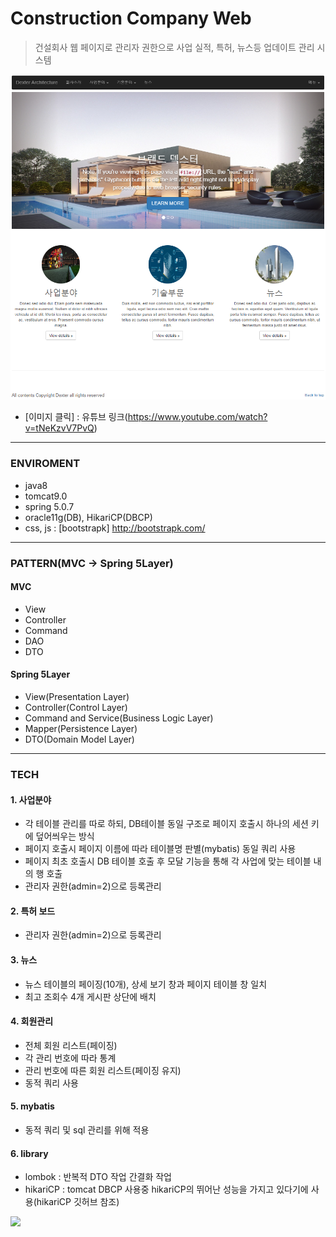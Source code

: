 # Construction Company Web
> 건설회사 웹 페이지로 관리자 권한으로 사업 실적, 특허, 뉴스등 업데이트 관리 시스템

[![Video Label](/Reference/mainView.PNG)](https://www.youtube.com/watch?v=tNeKzvV7PvQ)

- [이미지 클릭] : 유튜브 링크(https://www.youtube.com/watch?v=tNeKzvV7PvQ)
---------------------------------------

### ENVIROMENT
- java8
- tomcat9.0
- spring 5.0.7
- oracle11g(DB), HikariCP(DBCP)
- css, js : [bootstrapk] http://bootstrapk.com/

---------------------------------------

### PATTERN(MVC -> Spring 5Layer)

#### MVC
- View
- Controller
- Command
- DAO
- DTO

#### Spring 5Layer
- View(Presentation Layer)
- Controller(Control Layer)
- Command and Service(Business Logic Layer)
- Mapper(Persistence Layer)
- DTO(Domain Model Layer)
        
---------------------------------------

### TECH
#### 1. 사업분야
- 각 테이블 관리를 따로 하되, DB테이블 동일 구조로 페이지 호출시 하나의 세션 키에 덮어씌우는 방식
- 페이지 호출시 페이지 이름에 따라 테이블명 판별(mybatis) 동일 쿼리 사용
- 페이지 최초 호출시 DB 테이블 호출 후 모달 기능을 통해 각 사업에 맞는 테이블 내의 행 호출
- 관리자 권한(admin=2)으로 등록관리  

#### 2. 특허 보드
- 관리자 권한(admin=2)으로 등록관리  

#### 3. 뉴스
- 뉴스 테이블의 페이징(10개), 상세 보기 창과 페이지 테이블 창 일치
- 최고 조회수 4개 게시판 상단에 배치  

#### 4. 회원관리
- 전체 회원 리스트(페이징)
- 각 관리 번호에 따라 통계
- 관리 번호에 따른 회원 리스트(페이징 유지)
- 동적 쿼리 사용

#### 5. mybatis
- 동적 쿼리 및 sql 관리를 위해 적용  

#### 6. library
- lombok : 반복적 DTO 작업 간결화 작업
- hikariCP : tomcat DBCP 사용중 hikariCP의 뛰어난 성능을 가지고 있다기에 사용(hikariCP 깃허브 참조)
<img src="https://github.com/brettwooldridge/HikariCP/wiki/HikariCP-bench-2.6.0.png">  

